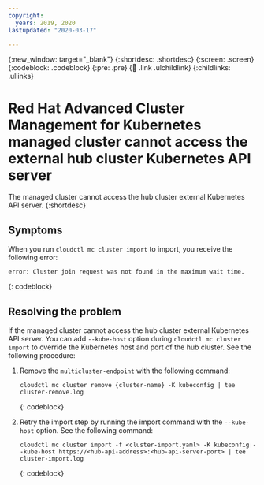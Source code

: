 ```yaml
---
copyright:
  years: 2019, 2020
lastupdated: "2020-03-17"

---
```


{:new_window: target="_blank"}
{:shortdesc: .shortdesc}
{:screen: .screen}
{:codeblock: .codeblock}
{:pre: .pre}
{:child: .link .ulchildlink}
{:childlinks: .ullinks}

# Red Hat Advanced Cluster Management for Kubernetes managed cluster cannot access the external hub cluster Kubernetes API server 

The managed cluster cannot access the hub cluster external Kubernetes API server. <!--#25273-->
{:shortdesc}

## Symptoms

When you run `cloudctl mc cluster import` to import, you receive the following error: 

  ```
  error: Cluster join request was not found in the maximum wait time.
  ```
  {: codeblock}

## Resolving the problem

If the managed cluster cannot access the hub cluster external Kubernetes API server. You can add `--kube-host` option during `cloudctl mc cluster import` to override the Kubernetes host and port of the hub cluster. See the following procedure:

1. Remove the `multicluster-endpoint` with the following command: 

    ```
    cloudctl mc cluster remove {cluster-name} -K kubeconfig | tee cluster-remove.log
    ```
    {: codeblock}

2. Retry the import step by running the import command with the `--kube-host` option. See the following command:

    ```
    cloudctl mc cluster import -f <cluster-import.yaml> -K kubeconfig --kube-host https://<hub-api-address>:<hub-api-server-port> | tee cluster-import.log
    ```
    {: codeblock}

